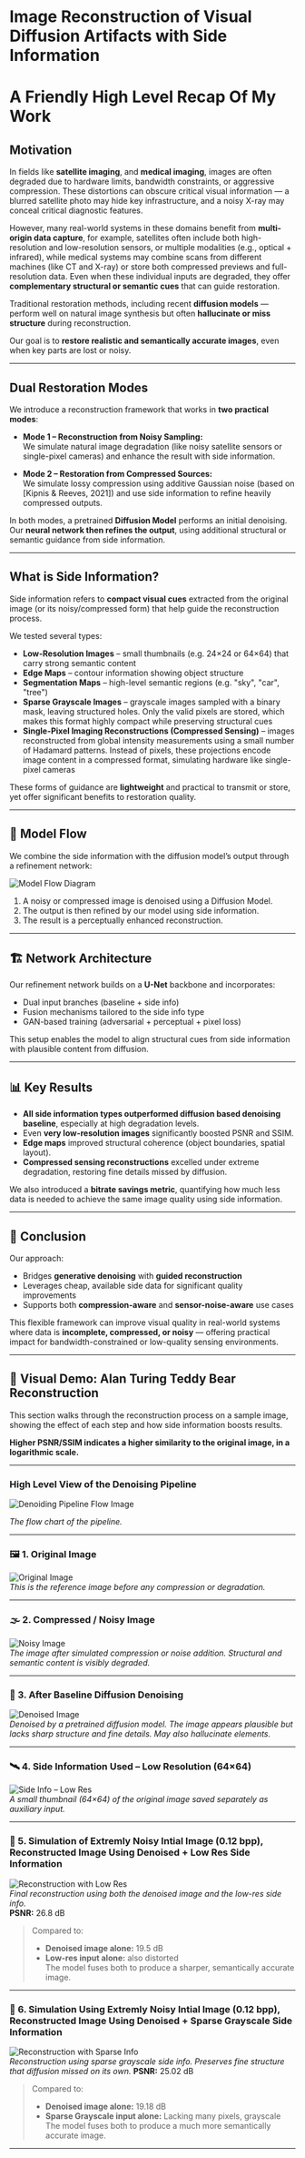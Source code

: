 # Image Reconstruction of Visual Diffusion Artifacts with Side Information

# A Friendly High Level Recap Of My Work

## Motivation

In fields like **satellite imaging**, and **medical imaging**, images are often degraded due to hardware limits, bandwidth constraints, or aggressive compression. These distortions can obscure critical visual information — a blurred satellite photo may hide key infrastructure, and a noisy X-ray may conceal critical diagnostic features.

However, many real-world systems in these domains benefit from **multi-origin data capture**, for example, satellites often include both high-resolution and low-resolution sensors, or multiple modalities (e.g., optical + infrared), while medical systems may combine scans from different machines (like CT and X-ray) or store both compressed previews and full-resolution data. Even when these individual inputs are degraded, they offer **complementary structural or semantic cues** that can guide restoration.

Traditional restoration methods, including recent **diffusion models** — perform well on natural image synthesis but often **hallucinate or miss structure** during reconstruction. 

Our goal is to **restore realistic and semantically accurate images**, even when key parts are lost or noisy.

---

## Dual Restoration Modes

We introduce a reconstruction framework that works in **two practical modes**:

- **Mode 1 – Reconstruction from Noisy Sampling:**  
  We simulate natural image degradation (like noisy satellite sensors or single-pixel cameras) and enhance the result with side information.

- **Mode 2 – Restoration from Compressed Sources:**  
  We simulate lossy compression using additive Gaussian noise (based on [Kipnis & Reeves, 2021]) and use side information to refine heavily compressed outputs.

In both modes, a pretrained **Diffusion Model** performs an initial denoising. Our **neural network then refines the output**, using additional structural or semantic guidance from side information.

---

## What is Side Information?

Side information refers to **compact visual cues** extracted from the original image (or its noisy/compressed form) that help guide the reconstruction process.

We tested several types:

- **Low-Resolution Images** – small thumbnails (e.g. 24×24 or 64×64) that carry strong semantic content  
- **Edge Maps** – contour information showing object structure  
- **Segmentation Maps** – high-level semantic regions (e.g. "sky", "car", "tree")  
- **Sparse Grayscale Images** – grayscale images sampled with a binary mask, leaving structured holes. Only the valid pixels are stored, which makes this format highly compact while preserving structural cues  
- **Single-Pixel Imaging Reconstructions (Compressed Sensing)** – images reconstructed from global intensity measurements using a small number of Hadamard patterns. Instead of pixels, these projections encode image content in a compressed format, simulating hardware like single-pixel cameras


These forms of guidance are **lightweight** and practical to transmit or store, yet offer significant benefits to restoration quality.

---

## 🔁 Model Flow

We combine the side information with the diffusion model’s output through a refinement network:

<!-- Replace this with your actual image -->
![Model Flow Diagram](images/model_flow.png)

1. A noisy or compressed image is denoised using a Diffusion Model.
2. The output is then refined by our model using side information.
3. The result is a perceptually enhanced reconstruction.

---

## 🏗️ Network Architecture

Our refinement network builds on a **U-Net** backbone and incorporates:

- Dual input branches (baseline + side info)  
- Fusion mechanisms tailored to the side info type  
- GAN-based training (adversarial + perceptual + pixel loss)

This setup enables the model to align structural cues from side information with plausible content from diffusion.

---

## 📊 Key Results

- **All side information types outperformed diffusion based denoising baseline**, especially at high degradation levels.
- Even **very low-resolution images** significantly boosted PSNR and SSIM.
- **Edge maps** improved structural coherence (object boundaries, spatial layout).
- **Compressed sensing reconstructions** excelled under extreme degradation, restoring fine details missed by diffusion.

We also introduced a **bitrate savings metric**, quantifying how much less data is needed to achieve the same image quality using side information.

---

## 🔬 Conclusion

Our approach:
- Bridges **generative denoising** with **guided reconstruction**
- Leverages cheap, available side data for significant quality improvements
- Supports both **compression-aware** and **sensor-noise-aware** use cases

This flexible framework can improve visual quality in real-world systems where data is **incomplete, compressed, or noisy** — offering practical impact for bandwidth-constrained or low-quality sensing environments.

---

## 📸 Visual Demo: Alan Turing Teddy Bear Reconstruction

This section walks through the reconstruction process on a sample image, showing the effect of each step and how side information boosts results. 

**Higher PSNR/SSIM indicates a higher similarity to the original image, in a logarithmic scale.**

---
### High Level View of the Denoising Pipeline
<!-- Replace with: images/original.png -->
![Denoiding Pipeline Flow Image](images/flow.png) 

*The flow chart of the pipeline.*



---

### 🖼️ 1. Original Image
<!-- Replace with: images/original.png -->
![Original Image](images/original.png)  
*This is the reference image before any compression or degradation.*

---

### 🌫️ 2. Compressed / Noisy Image
<!-- Replace with: images/noisy.png -->
![Noisy Image](images/noisy.png)  
*The image after simulated compression or noise addition. Structural and semantic content is visibly degraded.*

---

### 🔁 3. After Baseline Diffusion Denoising
<!-- Replace with: images/denoised.png -->
![Denoised Image](images/denoised.png)  
*Denoised by a pretrained diffusion model. The image appears plausible but lacks sharp structure and fine details. May also hallucinate elements.*

---

### 🛰️ 4. Side Information Used – Low Resolution (64×64)
<!-- Replace with: images/sideinfo_lowres.png -->
![Side Info – Low Res](images/sideinfo_lowres.png)  
*A small thumbnail (64×64) of the original image saved separately as auxiliary input.*

---

### 🧠 5. Simulation of Extremly Noisy Intial Image (0.12 bpp), Reconstructed Image Using Denoised + Low Res Side Information
<!-- Replace with: images/reconstructed_lowres.png -->
![Reconstruction with Low Res](images/reconstructed_lowres.png)  
*Final reconstruction using both the denoised image and the low-res side info.*  
**PSNR:** 26.8 dB  
> Compared to:  
> - **Denoised image alone:** 19.5 dB  
> - **Low-res input alone:** also distorted  
> The model fuses both to produce a sharper, semantically accurate image.

---


### 🔧 6. Simulation Using Extremly Noisy Intial Image (0.12 bpp), Reconstructed Image Using Denoised + Sparse Grayscale Side Information
<!-- Replace with: images/reconstructed_sparse.png -->
![Reconstruction with Sparse Info](images/reconstructed_sparse.png)  
*Reconstruction using sparse grayscale side info. Preserves fine structure that diffusion missed on its own.*
**PSNR:** 25.02 dB  
> Compared to:  
> - **Denoised image alone:** 19.18 dB  
> - **Sparse Grayscale input alone:** Lacking many pixels, grayscale   
> The model fuses both to produce a much more semantically accurate image. 

---
